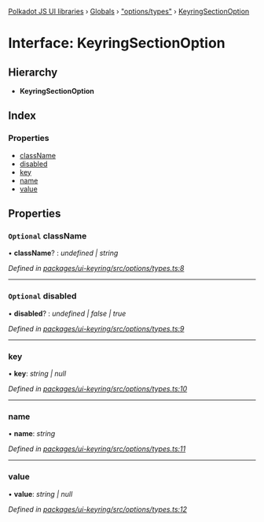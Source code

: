 [Polkadot JS UI libraries](../README.md) › [Globals](../globals.md) › ["options/types"](../modules/_options_types_.md) › [KeyringSectionOption](_options_types_.keyringsectionoption.md)

# Interface: KeyringSectionOption

## Hierarchy

* **KeyringSectionOption**

## Index

### Properties

* [className](_options_types_.keyringsectionoption.md#optional-classname)
* [disabled](_options_types_.keyringsectionoption.md#optional-disabled)
* [key](_options_types_.keyringsectionoption.md#key)
* [name](_options_types_.keyringsectionoption.md#name)
* [value](_options_types_.keyringsectionoption.md#value)

## Properties

### `Optional` className

• **className**? : *undefined | string*

*Defined in [packages/ui-keyring/src/options/types.ts:8](https://github.com/polkadot-js/ui/blob/92998eb8/packages/ui-keyring/src/options/types.ts#L8)*

___

### `Optional` disabled

• **disabled**? : *undefined | false | true*

*Defined in [packages/ui-keyring/src/options/types.ts:9](https://github.com/polkadot-js/ui/blob/92998eb8/packages/ui-keyring/src/options/types.ts#L9)*

___

###  key

• **key**: *string | null*

*Defined in [packages/ui-keyring/src/options/types.ts:10](https://github.com/polkadot-js/ui/blob/92998eb8/packages/ui-keyring/src/options/types.ts#L10)*

___

###  name

• **name**: *string*

*Defined in [packages/ui-keyring/src/options/types.ts:11](https://github.com/polkadot-js/ui/blob/92998eb8/packages/ui-keyring/src/options/types.ts#L11)*

___

###  value

• **value**: *string | null*

*Defined in [packages/ui-keyring/src/options/types.ts:12](https://github.com/polkadot-js/ui/blob/92998eb8/packages/ui-keyring/src/options/types.ts#L12)*
